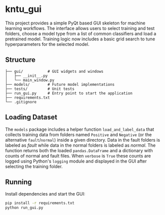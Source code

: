 # kntu_gui

This project provides a simple PyQt based GUI skeleton for machine learning workflows.
The interface allows users to select training and test folders, choose a model type
from a list of common classifiers and load a pretrained model. Training logic now
includes a basic grid search to tune hyperparameters for the selected model.

## Structure

```
├── gui/           # GUI widgets and windows
│   ├── __init__.py
│   └── main_window.py
├── models/        # Future model implementations
├── tests/         # Unit tests
├── run_gui.py     # Entry point to start the application
├── requirements.txt
└── .gitignore
```

## Loading Dataset

The `models` package includes a helper function `load_and_label_data` that
collects training data from folders named `Positive` and `Negative` (or the
alternative `fault`/`normal`) inside a given directory. Data in the fault
folders is labeled as *fault* while data in the normal folders is labeled as
*normal*. The function returns both the loaded ``pandas.DataFrame`` and a
dictionary with counts of normal and fault files.
When ``verbose`` is ``True`` these counts are logged using Python's
``logging`` module and displayed in the GUI after selecting the training folder.

## Running

Install dependencies and start the GUI:

```bash
pip install -r requirements.txt
python run_gui.py
```
